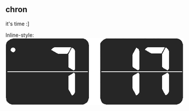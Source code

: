 ## chron
it's time :]

Inline-style: 
![](https://github.com/dustinevan/chron/blob/master/chron.png "chron")
